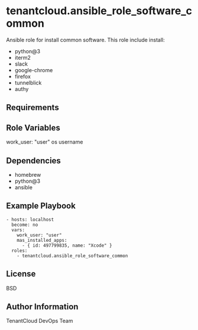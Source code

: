 tenantcloud.ansible_role_software_common
=========

Ansible role for install common software. This role include install:

  - python@3
  - iterm2
  - slack
  - google-chrome
  - firefox
  - tunnelblick
  - authy

Requirements
------------

Role Variables
--------------

work_user: "user" os username

Dependencies
------------

  - homebrew
  - python@3
  - ansible

Example Playbook
----------------

    - hosts: localhost
      become: no
      vars:
        work_user: "user"
        mas_installed_apps:
          - { id: 497799835, name: "Xcode" }
      roles:
        - tenantcloud.ansible_role_software_common

License
-------

BSD

Author Information
------------------

TenantCloud DevOps Team
